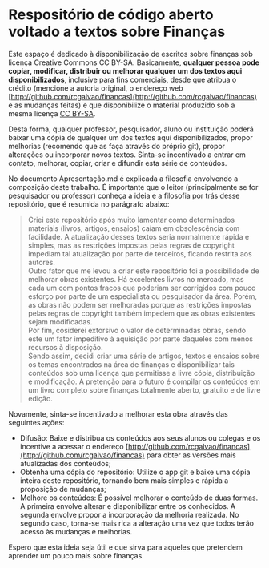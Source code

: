 # Respositório de código aberto voltado a textos sobre Finanças
Este espaço é dedicado à disponibilização de escritos sobre finanças sob licença Creative Commons CC BY-SA. Basicamente, **qualquer pessoa pode copiar, modificar, distribuir ou melhorar qualquer um dos textos aqui disponibilizados**, inclusive para fins comerciais, desde que atribua o crédito (mencione a autoria original, o endereço web [http://github.com/rcgalvao/financas](http://github.com/rcgalvao/financas) e as mudanças feitas) e que disponibilize o material produzido sob a mesma licença [CC BY-SA](https://creativecommons.org/licenses/by-sa/3.0/br/).

Desta forma, qualquer professor, pesquisador, aluno ou instituição poderá baixar uma cópia de qualquer um dos textos aqui disponibilizados, propor melhorias (recomendo que as faça através do próprio git), propor alterações ou incorporar novos textos. Sinta-se incentivado a entrar em contato, melhorar, copiar, criar e difundir esta série de conteúdos.



No documento Apresentação.md é explicada a filosofia envolvendo a composição deste trabalho. É importante que o leitor (principalmente se for pesquisador ou professor) conheça a ideia e a filosofia por trás desse repositório, que é resumida no parágrafo abaixo:
>Criei este repositório após muito lamentar como determinados materiais (livros, artigos, ensaios) caíam em obsolescência com facilidade. A atualização desses textos seria normalmente rápida e simples, mas as restrições impostas pelas regras de copyright impediam tal atualização por parte de terceiros, ficando restrita aos autores. 
<br>Outro fator que me levou a criar este repositório foi a possibilidade de melhorar obras existentes. Há excelentes livros no mercado, mas cada um com pontos fracos que poderiam ser corrigidos com pouco esforço por parte de um especialista ou pesquisador da área. Porém, as obras não podem ser melhoradas porque as restrições impostas pelas regras de copyright também impedem que as obras existentes sejam modificadas.<br>
Por fim, cosiderei extorsivo o valor de determinadas obras, sendo este um fator impeditivo à aquisição por parte daqueles com menos recursos à disposição. <br>
Sendo assim, decidi criar uma série de artigos, textos e ensaios sobre os temas encontrados na área de finanças e disponibilizar tais conteúdos sob uma licença que permitisse a livre cópia, distribuição e modificação. A pretenção para o futuro é compilar os conteúdos em um livro completo sobre finanças totalmente aberto, gratuito e de livre edição.

Novamente, sinta-se incentivado a melhorar esta obra através das seguintes ações:
* Difusão: Baixe e distribua os conteúdos aos seus alunos ou colegas e os incentive a acessar o endereço [http://github.com/rcgalvao/financas](http://github.com/rcgalvao/financas) para obter as versões mais atualizadas dos conteúdos;
* Obtenha uma cópia do repositório: Utilize o app git e baixe uma cópia inteira deste repositório, tornando bem mais simples e rápida a proposição de mudanças;
* Melhore os conteúdos: É possível melhorar o conteúdo de duas formas. A primeira envolve alterar e disponibilizar entre os conhecidos. A segunda envolve propor a incorporação da melhoria realizada. No segundo caso, torna-se mais rica a alteração uma vez que todos terão acesso às mudanças e melhorias.

Espero que esta ideia seja útil e que sirva para aqueles que pretendem aprender um pouco mais sobre finanças.
